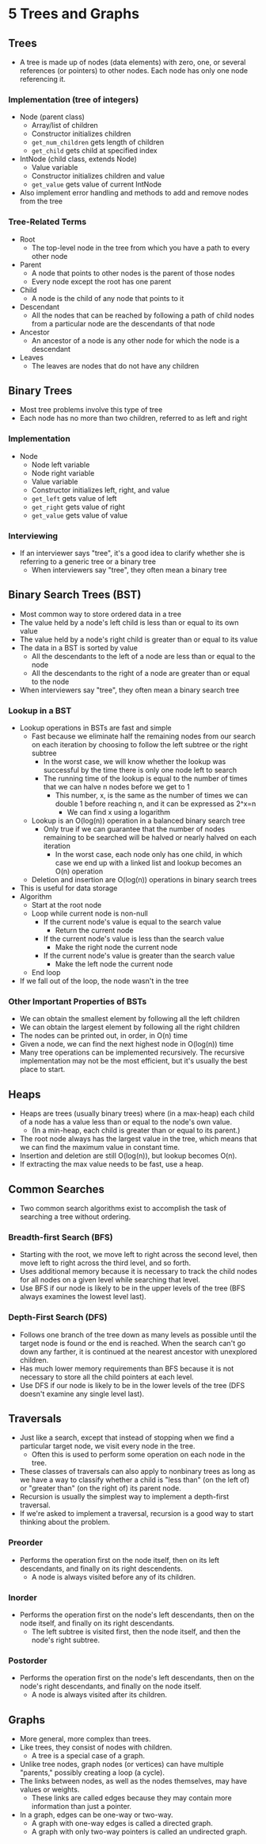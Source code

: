 # 5 Trees and Graphs

## Trees
* A tree is made up of nodes (data elements) with zero, one, or several references (or pointers) to other nodes. Each node has only one node referencing it.

### Implementation (tree of integers)
* Node  (parent class)
  * Array/list of children
  * Constructor initializes children
  * `get_num_children` gets length of children
  * `get_child` gets child at specified index
* IntNode (child class, extends Node)
  * Value variable
  * Constructor initializes children and value
  * `get_value` gets value of current IntNode
* Also implement error handling and methods to add and remove nodes from the tree

### Tree-Related Terms
* Root
  * The top-level node in the tree from which you have a path to every other node
* Parent
  * A node that points to other nodes is the parent of those nodes
  * Every node except the root has one parent
* Child
  * A node is the child of any node that points to it
* Descendant
  * All the nodes that can be reached by following a path of child nodes from a particular node are the descendants of that node
* Ancestor
  * An ancestor of a node is any other node for which the node is a descendant
* Leaves
  * The leaves are nodes that do not have any children

## Binary Trees
* Most tree problems involve this type of tree
* Each node has no more than two children, referred to as left and right

### Implementation
* Node
  * Node left variable
  * Node right variable
  * Value variable
  * Constructor initializes left, right, and value
  * `get_left` gets value of left
  * `get_right` gets value of right
  * `get_value` gets value of value

### Interviewing
* If an interviewer says "tree", it's a good idea to clarify whether she is referring to a generic tree or a binary tree
  * When interviewers say "tree", they often mean a binary tree

## Binary Search Trees (BST)
* Most common way to store ordered data in a tree
* The value held by a node's left child is less than or equal to its own value
* The value held by a node's right child is greater than or equal to its value
* The data in a BST is sorted by value
  * All the descendants to the left of a node are less than or equal to the node
  * All the descendants to the right of a node are greater than or equal to the node
* When interviewers say "tree", they often mean a binary search tree

### Lookup in a BST
* Lookup operations in BSTs are fast and simple
  * Fast because we eliminate half the remaining nodes from our search on each iteration by choosing to follow the left subtree or the right subtree
    * In the worst case, we will know whether the lookup was successful by the time there is only one node left to search
    * The running time of the lookup is equal to the number of times that we can halve n nodes before we get to 1
      * This number, x, is the same as the number of times we can double 1 before reaching n, and it can be expressed as 2^x=n
        * We can find x using a logarithm
  * Lookup is an O(log(n)) operation in a balanced binary search tree
    * Only true if we can guarantee that the number of nodes remaining to be searched will be halved or nearly halved on each iteration
      * In the worst case, each node only has one child, in which case we end up with a linked list and lookup becomes an O(n) operation
  * Deletion and insertion are O(log(n)) operations in binary search trees
* This is useful for data storage
* Algorithm
  * Start at the root node
  * Loop while current node is non-null
    * If the current node's value is equal to the search value
      * Return the current node
    * If the current node's value is less than the search value
      * Make the right node the current node
    * If the current node's value is greater than the search value
      * Make the left node the current node
  * End loop
* If we fall out of the loop, the node wasn't in the tree

### Other Important Properties of BSTs
* We can obtain the smallest element by following all the left children
* We can obtain the largest element by following all the right children
* The nodes can be printed out, in order, in O(n) time
* Given a node, we can find the next highest node in O(log(n)) time
* Many tree operations can be implemented recursively. The recursive implementation may not be the most efficient, but it's usually the best place to start.

## Heaps
* Heaps are trees (usually binary trees) where (in a max-heap) each child of a node has a value less than or equal to the node's own value.
  * (In a min-heap, each child is greater than or equal to its parent.)
* The root node always has the largest value in the tree, which means that we can find the maximum value in constant time.
* Insertion and deletion are still O(log(n)), but lookup becomes O(n).
* If extracting the max value needs to be fast, use a heap.

## Common Searches
* Two common search algorithms exist to accomplish the task of searching a tree without ordering.

### Breadth-first Search (BFS)
* Starting with the root, we move left to right across the second level, then move left to right across the third level, and so forth.
* Uses additional memory because it is necessary to track the child nodes for all nodes on a given level while searching that level.
* Use BFS if our node is likely to be in the upper levels of the tree (BFS always examines the lowest level last).

### Depth-First Search (DFS)
* Follows one branch of the tree down as many levels as possible until the target node is found or the end is reached. When the search can't go down any farther, it is continued at the nearest ancestor with unexplored children.
* Has much lower memory requirements than BFS because it is not necessary to store all the child pointers at each level.
* Use DFS if our node is likely to be in the lower levels of the tree (DFS doesn't examine any single level last).

## Traversals
* Just like a search, except that instead of stopping when we find a particular target node, we visit every node in the tree.
  * Often this is used to perform some operation on each node in the tree.
* These classes of traversals can also apply to nonbinary trees as long as we have a way to classify whether a child is "less than" (on the left of) or "greater than" (on the right of) its parent node.
* Recursion is usually the simplest way to implement a depth-first traversal.
* If we're asked to implement a traversal, recursion is a good way to start thinking about the problem.

### Preorder
* Performs the operation first on the node itself, then on its left descendants, and finally on its right descendents.
  * A node is always visited before any of its children.

### Inorder
* Performs the operation first on the node's left descendants, then on the node itself, and finally on its right descendants.
  * The left subtree is visited first, then the node itself, and then the node's right subtree.

### Postorder
* Performs the operation first on the node's left descendants, then on the node's right descendants, and finally on the node itself.
  * A node is always visited after its children.

## Graphs
* More general, more complex than trees.
* Like trees, they consist of nodes with children.
  * A tree is a special case of a graph.
* Unlike tree nodes, graph nodes (or vertices) can have multiple "parents," possibly creating a loop (a cycle).
* The links between nodes, as well as the nodes themselves, may have values or weights.
  * These links are called edges because they may contain more information than just a pointer.
* In a graph, edges can be one-way or two-way.
  * A graph with one-way edges is called a directed graph.
  * A graph with only two-way pointers is called an undirected graph.
